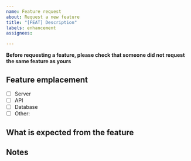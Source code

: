 ```yaml
---
name: Feature request
about: Request a new feature
title: "[FEAT] Description"
labels: enhancement
assignees:

---
```


**Before requesting a feature, please check that someone did not request the same feature as yours**

## Feature emplacement
- [ ] Server
- [ ] API
- [ ] Database
- [ ] Other:

## What is expected from the feature

## Notes
